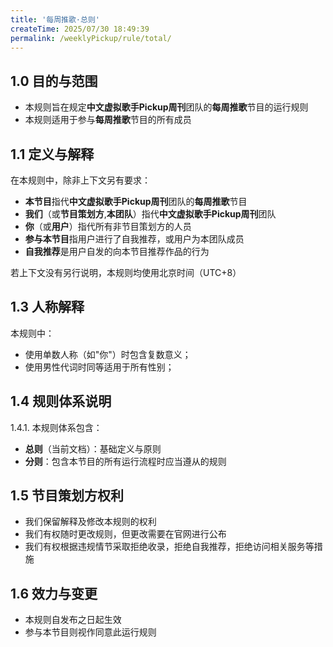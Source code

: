 ```yaml
---
title: '每周推歌·总则'
createTime: 2025/07/30 18:49:39
permalink: /weeklyPickup/rule/total/
---
```


## 1.0 目的与范围

 - 本规则旨在规定**中文虚拟歌手Pickup周刊**团队的**每周推歌**节目的运行规则
 - 本规则适用于参与**每周推歌**节目的所有成员

## 1.1 定义与解释

在本规则中，除非上下文另有要求：
 - **本节目**指代**中文虚拟歌手Pickup周刊**团队的**每周推歌**节目
 - **我们**（或**节目策划方**,**本团队**）指代**中文虚拟歌手Pickup周刊**团队
 - **你**（或**用户**）指代所有非节目策划方的人员
 - **参与本节目**指用户进行了自我推荐，或用户为本团队成员
 - **自我推荐**是用户自发的向本节目推荐作品的行为

若上下文没有另行说明，本规则均使用北京时间（UTC+8）

## 1.3 人称解释

本规则中：
- 使用单数人称（如"你"）时包含复数意义；
- 使用男性代词时同等适用于所有性别；

## 1.4 规则体系说明
1.4.1. 本规则体系包含：
- **总则**（当前文档）：基础定义与原则
- **分则**：包含本节目的所有运行流程时应当遵从的规则

## 1.5 节目策划方权利
- 我们保留解释及修改本规则的权利
- 我们有权随时更改规则，但更改需要在官网进行公布
- 我们有权根据违规情节采取拒绝收录，拒绝自我推荐，拒绝访问相关服务等措施

## 1.6 效力与变更
- 本规则自发布之日起生效
- 参与本节目则视作同意此运行规则